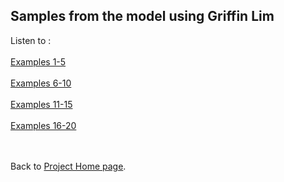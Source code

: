 <!-- exp 2 -->

## Samples from the model using Griffin Lim
Listen to :
<br><br>
[Examples 1-5](https://ljlj9.github.io/mscproject/experiment_2_i.html)
<br><br>
[Examples 6-10](https://ljlj9.github.io/mscproject/experiment_2_ii.html)
<br><br>
[Examples 11-15](https://ljlj9.github.io/mscproject/experiment_2_iii.html)
<br><br>
[Examples 16-20](https://ljlj9.github.io/mscproject/experiment_2_iv.html)

<br><br>
Back to [Project Home page](https://ljlj9.github.io/mscproject/index.html).
